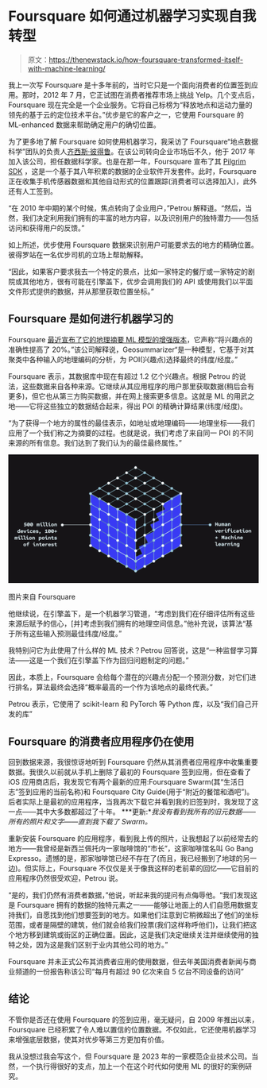 # Foursquare 如何通过机器学习实现自我转型

> 原文：<https://thenewstack.io/how-foursquare-transformed-itself-with-machine-learning/>

我上一次写 Foursquare 是十多年前的，当时它只是一个面向消费者的位置签到应用。那时，2012 年 7 月，它正试图在消费者推荐市场上挑战 Yelp。几个支点后，Foursquare 现在完全是一个企业服务。它将自己标榜为“释放地点和运动力量的领先的基于云的定位技术平台。”优步是它的客户之一，它使用 Foursquare 的 ML-enhanced 数据来帮助确定用户的确切位置。

为了更多地了解 Foursquare 如何使用机器学习，我采访了 Foursquare“地点数据科学”团队的负责人[齐西斯·彼得鲁](https://www.linkedin.com/in/zisispetrou/)。在该公司转向企业市场后不久，他于 2017 年加入该公司，担任数据科学家。也是在那一年，Foursquare 宣布了其 [Pilgrim SDK](https://web.archive.org/web/20170312233159/https://enterprise.foursquare.com/developers/pilgrim) ，这是一个基于其八年积累的数据的企业软件开发套件。此时，Foursquare 正在收集手机传感器数据和其他自动形式的位置跟踪(消费者可以选择加入)，此外还有人工签到。

“在 2010 年中期的某个时候，焦点转向了企业用户，”Petrou 解释道。“然后，当然，我们决定利用我们拥有的丰富的地方内容，以及识别用户的独特潜力——包括访问和获得用户的反馈。”

如上所述，优步使用 Foursquare 数据来识别用户可能要求去的地方的精确位置。彼得罗站在一名优步司机的立场上帮助解释。

“因此，如果客户要求我去一个特定的景点，比如一家特定的餐厅或一家特定的剧院或其他地方，很有可能在引擎盖下，优步会调用我们的 API 或使用我们以平面文件形式提供的数据，并从那里获取位置坐标。”

## Foursquare 是如何进行机器学习的

Foursquare [最近宣布了它的地理摘要 ML 模型的增强版本](https://location.foursquare.com/resources/blog/developer/maximizing-data-accuracy-with-foursquare-geosummarizer/)，它声称“将兴趣点的准确性提高了 20%。”该公司解释说，Geosummarizer“是一种模型，它基于对其聚类中各种输入的地理编码的分析，为 POI(兴趣点)选择最终的纬度/经度。”

Foursquare 表示，其数据库中现在有超过 1.2 亿个兴趣点。根据 Petrou 的说法，这些数据来自各种来源。它继续从其应用程序的用户那里获取数据(稍后会有更多)，但它也从第三方购买数据，并在网上搜索更多信息。这就是 ML 的用武之地——它将这些独立的数据结合起来，得出 POI 的精确计算结果(纬度/经度)。

“为了获得一个地方的属性的最佳表示，如地址或地理编码——地理坐标——我们应用了一个我们称之为摘要的过程。也就是说，我们考虑了来自同一 POI 的不同来源的所有信息。我们达到了我们认为的最佳最终属性。”

![Foursquare](img/7fe29bf211e9e01bc1edb0e40ea288fc.png)

图片来自 Foursquare

他继续说，在引擎盖下，是一个机器学习管道，“考虑到我们在仔细评估所有这些来源后赋予的信心，[并]考虑到我们拥有的地理空间信息。”他补充说，该算法“基于所有这些输入预测最佳纬度/经度。”

我特别问它为此使用了什么样的 ML 技术？Petrou 回答说，这是“一种监督学习算法——这是一个我们在引擎盖下作为回归问题制定的问题。”

因此，本质上，Foursquare 会给每个潜在的兴趣点分配一个预测分数，对它们进行排名，算法最终会选择“概率最高的一个作为该地点的最终代表。”

Petrou 表示，它使用了 scikit-learn 和 PyTorch 等 Python 库，以及“我们自己开发的库”

## Foursquare 的消费者应用程序仍在使用

回到数据来源，我很惊讶地听到 Foursquare 仍然从其消费者应用程序中收集重要数据。我很久以前就从手机上删除了最初的 Foursquare 签到应用，但在查看了 iOS 应用商店后，我发现它有两个最新的应用:Foursquare Swarm(其“生活日志”签到应用的当前名称)和 Foursquare City Guide(用于“附近的餐馆和酒吧”)。后者实际上是最初的应用程序，当我再次下载它并看到我的旧签到时，我发现了这一点——其中大多数都超过了十年。 ***更新:**我没有看到我所有的旧元数据——所有的照片和文字——直到我下载了 Swarm。*

重新安装 Foursquare 的应用程序，看到我上传的照片，让我想起了以前经常去的地方——我曾经是新西兰佩托内一家咖啡馆的“市长”，这家咖啡馆名叫 Go Bang Expresso。遗憾的是，那家咖啡馆已经不存在了(而且，我已经搬到了地球的另一边)。但实际上，Foursquare 不仅仅是关于像我这样的老前辈的回忆——它目前的应用程序仍然很受欢迎，Petrou 说。

“是的，我们仍然有消费者数据，”他说，听起来我的提问有点侮辱他。“我们发现这是 Foursquare 拥有的数据的独特元素之一——能够让地面上的人们自愿用数据支持我们，自愿找到他们想要签到的地方。如果他们注意到它稍微超出了他们的坐标范围，或者是隔壁的建筑，他们就会给我们投票(我们这样称呼他们)，让我们把这个地方移到建筑或街区的正确位置。因此，这是我们决定继续关注并继续使用的独特之处，因为这是我们区别于业内其他公司的地方。”

Foursquare 并未正式公布其消费者应用的使用数据，但去年美国消费者新闻与商业频道的一份报告称该公司“每月有超过 90 亿次来自 5 亿台不同设备的访问”

## 结论

不管你是否还在使用 Foursquare 的签到应用，毫无疑问，自 2009 年推出以来，Foursquare 已经积累了令人难以置信的位置数据。不仅如此，它还使用机器学习来增强底层数据，使其对优步等第三方更加有价值。

我从没想过我会写这个，但 Foursquare 是 2023 年的一家模范企业技术公司。当然，一个执行得很好的支点，加上一个在这个时代如何使用 ML 的很好的案例研究。

<svg xmlns:xlink="http://www.w3.org/1999/xlink" viewBox="0 0 68 31" version="1.1"><title>Group</title> <desc>Created with Sketch.</desc></svg>